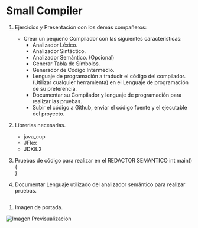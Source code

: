 # Small Compiler
1. Ejercicios y Presentación con los demás compañeros:
    * Crear un pequeño Compilador con las siguientes características:
      * Analizador Léxico.
      * Analizador Sintáctico.
      * Analizador Semántico. (Opcional)
      * Generar Tabla de Símbolos.
      * Generador de Código Intermedio.
      * Lenguaje de programación a traducir el código del compilador. (Utilizar cualquier herramienta) en el Lenguaje de programación de su preferencia.
      * Documentar su Compilador y lenguaje de programación para realizar las pruebas.
      * Subir el código a Github, enviar el código fuente y el ejecutable del proyecto.

2. Librerias necesarias.
   * java_cup
   * JFlex
   * JDK8.2

3. Pruebas de código para realizar en el REDACTOR SEMANTICO
int main() {  
}


1. Documentar Lenguaje utilizado del analizador semántico para realizar pruebas.
  ```java

  ```

1. Imagen de portada.

![Imagen Previsualizacion]()



